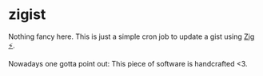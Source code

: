# zigist
Nothing fancy here. This is just a simple cron job to update a gist using [Zig ⚡️](https://github.com/ziglang/zig).

Nowadays one gotta point out: This piece of software is handcrafted <3.

